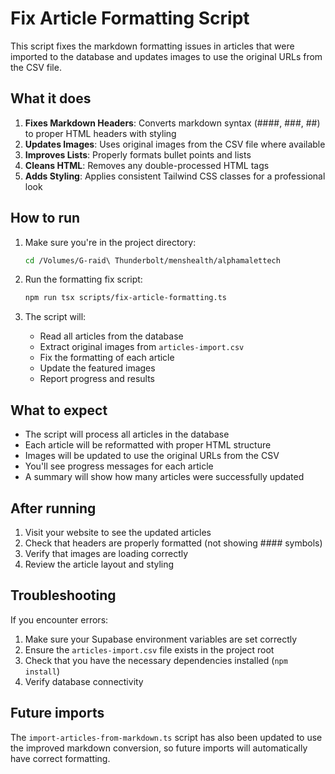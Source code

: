 # Fix Article Formatting Script

This script fixes the markdown formatting issues in articles that were imported to the database and updates images to use the original URLs from the CSV file.

## What it does

1. **Fixes Markdown Headers**: Converts markdown syntax (####, ###, ##) to proper HTML headers with styling
2. **Updates Images**: Uses original images from the CSV file where available
3. **Improves Lists**: Properly formats bullet points and lists
4. **Cleans HTML**: Removes any double-processed HTML tags
5. **Adds Styling**: Applies consistent Tailwind CSS classes for a professional look

## How to run

1. Make sure you're in the project directory:
   ```bash
   cd /Volumes/G-raid\ Thunderbolt/menshealth/alphamalettech
   ```

2. Run the formatting fix script:
   ```bash
   npm run tsx scripts/fix-article-formatting.ts
   ```

3. The script will:
   - Read all articles from the database
   - Extract original images from `articles-import.csv`
   - Fix the formatting of each article
   - Update the featured images
   - Report progress and results

## What to expect

- The script will process all articles in the database
- Each article will be reformatted with proper HTML structure
- Images will be updated to use the original URLs from the CSV
- You'll see progress messages for each article
- A summary will show how many articles were successfully updated

## After running

1. Visit your website to see the updated articles
2. Check that headers are properly formatted (not showing #### symbols)
3. Verify that images are loading correctly
4. Review the article layout and styling

## Troubleshooting

If you encounter errors:

1. Make sure your Supabase environment variables are set correctly
2. Ensure the `articles-import.csv` file exists in the project root
3. Check that you have the necessary dependencies installed (`npm install`)
4. Verify database connectivity

## Future imports

The `import-articles-from-markdown.ts` script has also been updated to use the improved markdown conversion, so future imports will automatically have correct formatting.